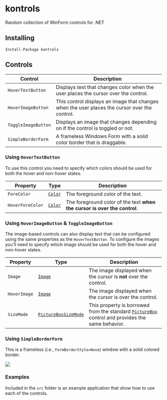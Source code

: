 kontrols
========

Random collection of WinForm controls for .NET

## Installing

```
Install-Package kontrols
```

## Controls

|Control|Description|
|-------|-----------|
|`HoverTextButton`|Displays text that changes color when the user places the cursor over the control.|
|`HoverImageButton`|This control displays an image that changes when the user places the cursor over the control.|
|`ToggleImageButton`|Displays an image that changes depending on if the control is toggled or not.|
|`SimpleBorderForm`|A frameless Windows Form with a solid color border that is draggable.|

### Using `HoverTextButton`

To use this control you need to specify which colors should be used for both the hover and non-hover states.

|Property|Type|Description|
|--------|----|-----------|
|`ForeColor`|[`Color`](https://msdn.microsoft.com/en-us/library/system.drawing.color(v=vs.110).aspx)|The foreground color of the text.|
|`HoverForeColor`|[`Color`](https://msdn.microsoft.com/en-us/library/system.drawing.color(v=vs.110).aspx)|The foreground color of the text **when the cursor is over the control**.|



### Using `HoverImageButton` & `ToggleImageButton`

The image-based controls can also display text that can be configured using the same properties as the `HoverTextButton`. To configure the images you'll need to specify which image should be used for both the hover and non-hover states.

|Property|Type|Description|
|--------|----|-----------|
|`Image`|[`Image`](https://msdn.microsoft.com/en-us/library/system.drawing.image(v=vs.110).aspx)|The image displayed when the cursor is **not** over the control.|
|`HoverImage`|[`Image`](https://msdn.microsoft.com/en-us/library/system.drawing.image(v=vs.110).aspx)|The image displayed when the cursor is over the control.|
|`SizeMode`|[`PictureBoxSizeMode`](https://msdn.microsoft.com/en-us/library/system.windows.forms.pictureboxsizemode(v=vs.110).aspx)| This property is borrowed from the standard [`PictureBox`](https://msdn.microsoft.com/en-us/library/System.Windows.Forms.PictureBox(v=vs.110).aspx) control and provides the same behavior.

### Using `SimpleBorderForm`

This is a frameless (i.e., `FormBorderStyle=None`) window with a solid colored border.

![](https://github.com/minton/kontrols/raw/master/SimpleBorderForm.png)


### Examples

Included in the `src` folder is an example application that show how to use each of the controls. 
